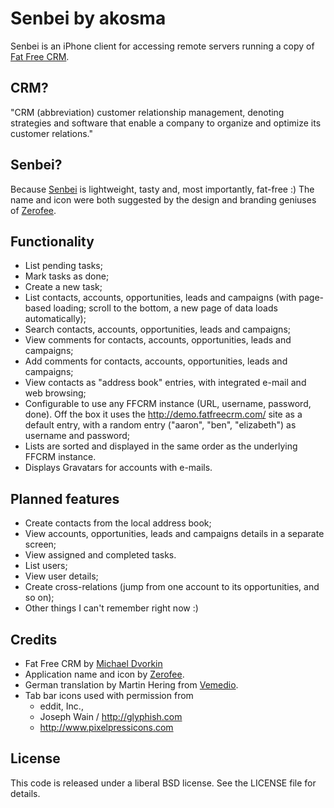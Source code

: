 Senbei by akosma
================

Senbei is an iPhone client for accessing remote servers running a copy
of [Fat Free CRM][1].

CRM?
----

"CRM (abbreviation) customer relationship management, denoting
strategies and software that enable a company to organize and optimize
its customer relations."

Senbei?
-------

Because [Senbei][2] is lightweight, tasty and, most importantly,
fat-free :) The name and icon were both suggested by the design and
branding geniuses of [Zerofee][3].

Functionality
-------------

- List pending tasks;
- Mark tasks as done;
- Create a new task;
- List contacts, accounts, opportunities, leads and campaigns (with
  page-based loading; scroll to the bottom, a new page of data loads
  automatically);
- Search contacts, accounts, opportunities, leads and campaigns;
- View comments for contacts, accounts, opportunities, leads and
  campaigns;
- Add comments for contacts, accounts, opportunities, leads and
  campaigns;
- View contacts as "address book" entries, with integrated e-mail and
  web browsing;
- Configurable to use any FFCRM instance (URL, username, password,
  done). Off the box it uses the http://demo.fatfreecrm.com/ site as a
  default entry, with a random entry ("aaron", "ben", "elizabeth") as
  username and password;
- Lists are sorted and displayed in the same order as the underlying
  FFCRM instance.
- Displays Gravatars for accounts with e-mails.

Planned features
----------------

- Create contacts from the local address book;
- View accounts, opportunities, leads and campaigns details in a
  separate screen;
- View assigned and completed tasks.
- List users;
- View user details;
- Create cross-relations (jump from one account to its opportunities,
  and so on);
- Other things I can't remember right now :)

Credits
-------

- Fat Free CRM by [Michael Dvorkin][4]
- Application name and icon by [Zerofee][3].
- German translation by Martin Hering from [Vemedio][5].
- Tab bar icons used with permission from 
  - eddit, Inc.,
  - Joseph Wain / <http://glyphish.com>
  - <http://www.pixelpressicons.com>

License
-------

This code is released under a liberal BSD license. See the LICENSE file
for details.

[1]:http://www.fatfreecrm.com/
[2]:http://en.wikipedia.org/wiki/Senbei
[3]:http://zerofee.org/
[4]:mike@fatfreecrm.com
[5]:http://vemedio.com/

